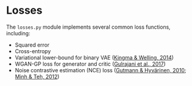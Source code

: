 # Losses

The `losses.py` module implements several common loss functions, including:

- Squared error
- Cross-entropy
- Variational lower-bound for binary VAE ([Kingma & Welling, 2014](https://arxiv.org/abs/1312.6114))
- WGAN-GP loss for generator and critic ([Gulrajani et al., 2017](https://arxiv.org/pdf/1704.00028.pdf))
- Noise contrastive estimation (NCE) loss ([Gutmann &
  Hyv&auml;rinen, 2010](https://www.cs.helsinki.fi/u/ahyvarin/papers/Gutmann10AISTATS.pdf); [Minh & Teh, 2012](https://www.cs.toronto.edu/~amnih/papers/ncelm.pdf))
